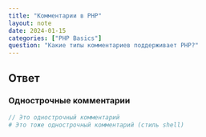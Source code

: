 ```yaml
---
title: "Комментарии в PHP"
layout: note
date: 2024-01-15
categories: ["PHP Basics"]
question: "Какие типы комментариев поддерживает PHP?"
---
```


## Ответ

### Однострочные комментарии

```php
// Это однострочный комментарий
# Это тоже однострочный комментарий (стиль shell)
```
